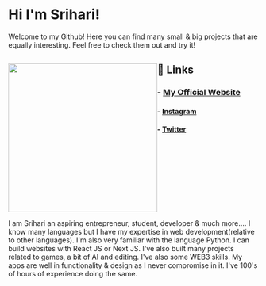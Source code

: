 # Hi I'm Srihari!

Welcome to my Github! Here you can find many small & big projects that are equally interesting. Feel free to check them out and try it!
<div>
  <img src="https://sriharimuralikrishnan.vercel.app/logo.png" width="300" height="300" style="float: left"/>
  <p style="float: right">
  I am Srihari an aspiring entrepreneur, student, developer & much more.... I know many languages but I have my expertise in web development(relative to other        languages). I'm also very familiar with the language Python. I can build websites with React JS or Next JS. I've also built many projects related to games, a bit of AI and editing. I've also some WEB3 skills. My apps are well in functionality & design as I never compromise in it. I've 100's of hours of experience doing the same.
  <p>
<div>

## 🔗 Links
### - [My Official Website](https://sriharimuralikrishnan.vercel.app)
#### - [Instagram](https://www.instagram.com/sriharithebest/)
#### - [Twitter](https://twitter.com/sriharithebest)
